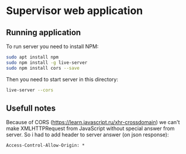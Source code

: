 # Supervisor web application

## Running application

To run server you need to install NPM:

```bash
sudo apt install npm
sudo npm install -g live-server
sudo npm install cors --save
```

Then you need to start server in this directory:

```bash
live-server --cors
```


## Usefull notes

Because of CORS (https://learn.javascript.ru/xhr-crossdomain) we can't make XMLHTTPRequest from JavaScript without special answer from server. So i had to add header to server answer (on json response):

```
Access-Control-Allow-Origin: *
```